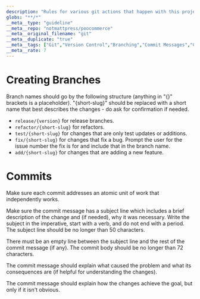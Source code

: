 ```yaml
---
description: "Rules for various git actions that happen with this project."
globs: "**/*"
__meta__type: "guideline"
__meta__repo: "notmattpress/poocommerce"
__meta__original_filename: "git"
__meta__duplicate: "true"
__meta__tags: ["Git","Version Control","Branching","Commit Messages","Collaboration"]
__meta__rate: 7
---
```


# Creating Branches

Branch names should go by the following structure (anything in "{}" brackets is a placeholder). "{short-slug}" should be replaced with a short name that best describes the changes - do ask for confirmation if needed.
- `release/{version}` for release branches.
- `refactor/{short-slug}` for refactors.
- `test/{short-slug}` for changes that are only test updates or additions.
- `fix/{short-slug}` for changes that fix a bug. Prompt the user for the issue number the fix is for and include that in the branch name.
- `add/{short-slug}` for changes that are adding a new feature.

# Commits

Make sure each commit addresses an atomic unit of work that independently works.

Make sure the commit message has a subject line which includes a brief description of the change and (if needed), why it was necessary. Write the subject in the imperative, start with a verb, and do not end with a period. The subject line should be no longer than 50 characters.

There must be an empty line between the subject line and the rest of the commit message (if any). The commit body should be no longer than 72 characters.

The commit message should explain what caused the problem and what its consequences are (if helpful for understanding the changes).

The commit message should explain how the changes achieve the goal, but only if it isn't obvious.



